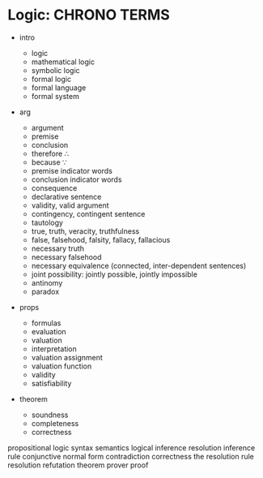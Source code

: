 # Logic: CHRONO TERMS

* intro
  - logic
  - mathematical logic
  - symbolic logic
  - formal logic
  - formal language
  - formal system

* arg
  - argument
  - premise
  - conclusion
  - therefore ∴
  - because ∵
  - premise indicator words
  - conclusion indicator words
  - consequence
  - declarative sentence
  - validity, valid argument
  - contingency, contingent sentence
  - tautology
  - true, truth, veracity, truthfulness
  - false, falsehood, falsity, fallacy, fallacious
  - necessary truth
  - necessary falsehood
  - necessary equivalence (connected, inter-dependent sentences)
  - joint possibility: jointly possible, jointly impossible
  - antinomy
  - paradox

* props
  - formulas
  - evaluation
  - valuation
  - interpretation
  - valuation assignment
  - valuation function
  - validity
  - satisfiability

* theorem
  - soundness
  - completeness
  - correctness



propositional logic
syntax
semantics
logical inference
resolution inference rule
conjunctive normal form
contradiction
correctness
the resolution rule
resolution refutation
theorem prover
proof
